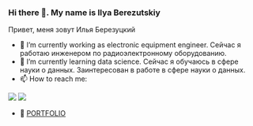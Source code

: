 ### Hi there 👋. My name is Ilya Berezutskiy
Привет, меня зовут Илья Березуцкий

- 🔭 I’m currently working as electronic equipment engineer. Сейчас я работаю инженером по радиоэлектронному оборудованию.
- 🌱 I’m currently learning data science. Сейчас я обучаюсь в сфере науки о данных. Заинтересован в работе в сфере науки о данных.
- 📫 How to reach me:
  
<a href="berezel@gmail.com"><img src="https://img.shields.io/badge/Gmail-D14836?style=for-the-badge&logo=gmail&logoColor=white"/></a>
<a href="https://t.me/nedokormysh"><img src="https://img.shields.io/badge/Telegram-00B2FF?style=for-the-badge&logo=messenger&logoColor=white"/></a>
- 💾 [PORTFOLIO](https://github.com/nedokormysh/PORTFOLIO)
  
